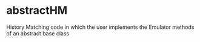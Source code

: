 # abstractHM
History Matching code in which the user implements the Emulator methods of an abstract base class
